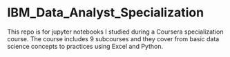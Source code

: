 # IBM_Data_Analyst_Specialization

This repo is for jupyter notebooks I studied during a Coursera specialization course. The course includes 9 subcourses and they cover from basic data science concepts to practices using Excel and Python. 
